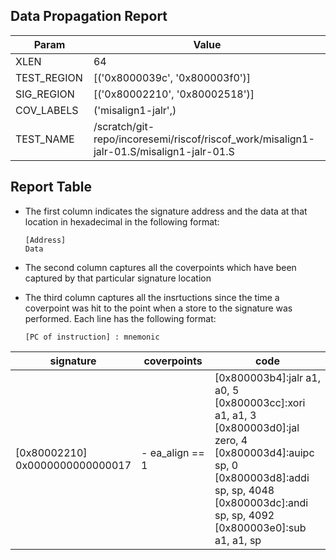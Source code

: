 
## Data Propagation Report

| Param       | Value    |
|-------------|----------|
| XLEN        | 64      |
| TEST_REGION | [('0x8000039c', '0x800003f0')]      |
| SIG_REGION  | [('0x80002210', '0x80002518')]      |
| COV_LABELS  | ('misalign1-jalr',)      |
| TEST_NAME   | /scratch/git-repo/incoresemi/riscof/riscof_work/misalign1-jalr-01.S/misalign1-jalr-01.S    |

## Report Table

- The first column indicates the signature address and the data at that location in hexadecimal in the following format: 
  ```
  [Address]
  Data
  ```

- The second column captures all the coverpoints which have been captured by that particular signature location

- The third column captures all the insrtuctions since the time a coverpoint was
  hit to the point when a store to the signature was performed. Each line has
  the following format:
  ```
  [PC of instruction] : mnemonic
  ```

<style>
table th:first-of-type {
    width: 5%;
}
table th:nth-of-type(2) {
    width: 40%;
}
table th:nth-of-type(3) {
    width: 55%;
}
</style>

|            signature             |    coverpoints     |                                                                                                              code                                                                                                              |
|----------------------------------|--------------------|--------------------------------------------------------------------------------------------------------------------------------------------------------------------------------------------------------------------------------|
|[0x80002210]<br>0x0000000000000017|- ea_align == 1<br> |[0x800003b4]:jalr a1, a0, 5<br> [0x800003cc]:xori a1, a1, 3<br> [0x800003d0]:jal zero, 4<br> [0x800003d4]:auipc sp, 0<br> [0x800003d8]:addi sp, sp, 4048<br> [0x800003dc]:andi sp, sp, 4092<br> [0x800003e0]:sub a1, a1, sp<br> |
